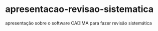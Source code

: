 # apresentacao-revisao-sistematica
apresentação sobre o software CADIMA para fazer revisão sistemática 
